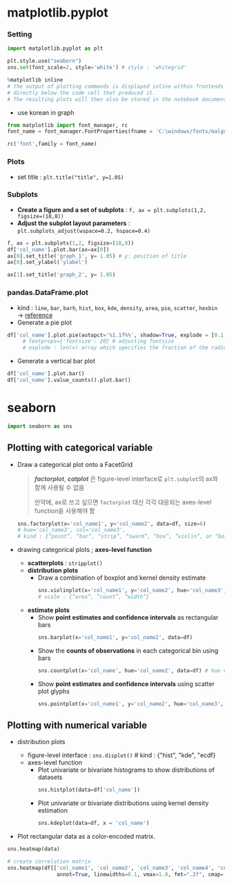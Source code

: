 # matplotlib.pyplot 
### Setting
```Python
import matplotlib.pyplot as plt

plt.style.use("seaborn")
sns.set(font_scale=2, style='white') # style : 'whitegrid'

%matplotlib inline 
# the output of plotting commands is displayed inline within frontends like the Jupyter notebook, 
# directly below the code cell that produced it. 
# The resulting plots will then also be stored in the notebook document.
```
- use korean in graph
```Python
from matplotlib import font_manager, rc
font_name = font_manager.FontProperties(fname = 'C:\windows/fonts/malgun.ttf').get_name()

rc('font',family = font_name)
```

### Plots
- set title : `plt.title("title", y=1.05)`

### Subplots
- **Create a figure and a set of subplots** : `f, ax = plt.subplots(1,2, figsize=(18,8))`
- **Adjust the subplot layout parameters** : `plt.subplots_adjust(wspace=0.2, hspace=0.4)`
```Python
f, ax = plt.subplots(1,2, figsize=(18,8)) 
df['col_name'].plot.bar(ax=ax[0]) 
ax[0].set_title('graph_1', y= 1.05) # y: position of title
ax[0].set_ylabel('ylabel')

ax[1].set_title('graph_2', y= 1.05)

```

### pandas.DataFrame.plot
- kind : `line`, `bar`, `barh`, `hist`, `box`, `kde`, `density`, `area`, `pie`, `scatter`, `hexbin` → [reference](https://pandas.pydata.org/docs/reference/api/pandas.DataFrame.plot.html#pandas.DataFrame.plot)
- Generate a pie plot
```Python
df['col_name'].plot.pie(autopct='%1.1f%%', shadow=True, explode = [0.1, 0.1, 0.1, 0.1] )  
     # textprops={'fontsize': 20} # adjusting fontsize
     # explode : len(x) array which specifies the fraction of the radius with which to offset each wedge 
```
- Generate a vertical bar plot
```Python
df['col_name'].plot.bar()
df['col_name'].value_counts().plot.bar()
```

# seaborn
```Python
import seaborn as sns
```
## Plotting with categorical variable 
- Draw a categorical plot onto a FacetGrid
     > **_factorplot_**, **_catplot_** 은 figure-level interface로 `plt.subplot`의 ax와 함께 사용될 수 없음
     > 
     > 만약에, ax로 쓰고 싶으면 `factorplot` 대신 각각 대응되는 axes-level function을 사용해야 함

     ```Python
     sns.factorplot(x='col_name1', y='col_name2', data=df, size=6) 
     # hue='col_name3', col='col_name3', 
     # kind : {“point”, “bar”, “strip”, “swarm”, “box”, “violin”, or “boxen”}, default="strip"
     ```
- drawing categorical plots ; **axes-level function**
     - **scatterplots** : `stripplot()`
     - **distribution plots** 
          - Draw a combination of boxplot and kernel density estimate
               ```Python
               sns.violinplot(x='col_name1', y='col_name2', hue='col_name3', data=df, scale='count', split=True) 
               # scale : {“area”, “count”, “width”}
               ```
     - **estimate plots**
          - Show **point estimates and confidence intervals** as rectangular bars
               ```Python
               sns.barplot(x='col_name1', y='col_name2', data=df)
               ```
          - Show the **counts of observations** in each categorical bin using bars
               ```Python
               sns.countplot(x='col_name', hue='col_name2', data=df) # hue variables will determine how the data are plotted.
               ```
          - Show **point estimates and confidence intervals** using scatter plot glyphs
               ```Python
               sns.pointplot(x='col_name1', y='col_name2', hue='col_name3', data=df)
               ```


## Plotting with numerical variable 
- distribution plots 
     - figure-level interface : `sns.displot()` # kind : {"hist", "kde", "ecdf}
     - axes-level function
          - Plot univariate or bivariate histograms to show distributions of datasets
               ```Python
               sns.histplot(data=df['col_name']) 
               ```
          - Plot univariate or bivariate distributions using kernel density estimation
               ```Python
               sns.kdeplot(data=df, x = 'col_name')
               ```

- Plot rectangular data as a color-encoded matrix.
```Python
sns.heatmap(data)

# create correlation matrix
sns.heatmap(df[['col_name1', 'col_name2', 'col_name3', 'col_name4', 'col_name5']].corr(), 
                annot=True, linewidths=0.1, vmax=1.0, fmt=".2f", cmap='coolwarm', annot_kws={'size':16})
```






